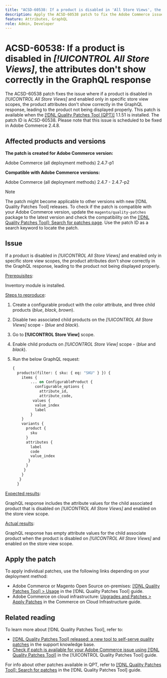 ```yaml
---
title: "ACSD-60538: If a product is disabled in 'All Store Views', the attributes dont show correctly"
description: Apply the ACSD-60538 patch to fix the Adobe Commerce issue where if a product is disabled in *All Store Views* and enabled only in specific store view scopes, the product attributes don't show correctly in the GraphQL response, leading to the product not being displayed properly.
feature: Attributes, GraphQL
role: Admin, Developer
---
```

# ACSD-60538: If a product is disabled in *[!UICONTROL All Store Views]*, the attributes don't show correctly in the GraphQL response

The ACSD-60538 patch fixes the issue where if a product is disabled in *[!UICONTROL All Store Views]* and enabled only in specific store view scopes, the product attributes don't show correctly in the GraphQL response, leading to the product not being displayed properly. This patch is available when the [[!DNL Quality Patches Tool (QPT)]](https://experienceleague.adobe.com/en/docs/commerce-knowledge-base/kb/announcements/commerce-announcements/magento-quality-patches-released-new-tool-to-self-serve-quality-patches) 1.1.51 is installed. The patch ID is ACSD-60538. Please note that this issue is scheduled to be fixed in Adobe Commerce 2.4.8.

## Affected products and versions

**The patch is created for Adobe Commerce version:**

Adobe Commerce (all deployment methods) 2.4.7-p1

**Compatible with Adobe Commerce versions:**

Adobe Commerce (all deployment methods) 2.4.7 - 2.4.7-p2

>[!NOTE]
>
>The patch might become applicable to other versions with new [!DNL Quality Patches Tool] releases. To check if the patch is compatible with your Adobe Commerce version, update the `magento/quality-patches` package to the latest version and check the compatibility on the [[!DNL Quality Patches Tool]: Search for patches page](https://experienceleague.adobe.com/tools/commerce-quality-patches/index.html). Use the patch ID as a search keyword to locate the patch.

## Issue

If a product is disabled in *[!UICONTROL All Store Views]* and enabled only in specific store view scopes, the product attributes don't show correctly in the GraphQL response, leading to the product not being displayed properly.

<u>Prerequisites</u>:

Inventory module is installed.

<u>Steps to reproduce</u>:

1. Create a configurable product with the *color* attribute, and three child products (*blue*, *black*, *brown*).
1. Disable two associated child products on the *[!UICONTROL All Store Views]* scope - (*blue* and *black*).
1. Go to **[!UICONTROL Store View]** scope.
1. Enable child products on *[!UICONTROL Store View]* scope - (*blue* and *black*).
1. Run the below GraphQL request:

    ```GraphQL
    {
      products(filter: { sku: { eq: "SKU" } }) {
        items {
            ... on ConfigurableProduct {
              configurable_options {
                attribute_id,
                attribute_code,
             values {
              value_index
              label
            }
        }
        variants {
          product {
            sku
          }
          attributes {
            label
            code
            value_index
           }
          }
         }
        }
       }
      }  
    ```

<u>Expected results</u>:

GraphQL response includes the attribute values for the child associated product that is disabled on *[!UICONTROL All Store Views]* and enabled on the store view scope.

<u>Actual results</u>:

GraphQL response has empty attribute values for the child associate product when the product is disabled on *[!UICONTROL All Store Views]* and enabled on the store view scope.

## Apply the patch

To apply individual patches, use the following links depending on your deployment method:

* Adobe Commerce or Magento Open Source on-premises: [[!DNL Quality Patches Tool] > Usage](https://experienceleague.adobe.com/docs/commerce-operations/tools/quality-patches-tool/usage.html) in the [!DNL Quality Patches Tool] guide.
* Adobe Commerce on cloud infrastructure: [Upgrades and Patches > Apply Patches](https://experienceleague.adobe.com/docs/commerce-cloud-service/user-guide/develop/upgrade/apply-patches.html) in the Commerce on Cloud Infrastructure guide.

## Related reading

To learn more about [!DNL Quality Patches Tool], refer to:

* [[!DNL Quality Patches Tool] released: a new tool to self-serve quality patches](https://experienceleague.adobe.com/en/docs/commerce-knowledge-base/kb/announcements/commerce-announcements/magento-quality-patches-released-new-tool-to-self-serve-quality-patches) in the support knowledge base.
* [Check if patch is available for your Adobe Commerce issue using [!DNL Quality Patches Tool]](/help/tools/quality-patches-tool/patches-available-in-qpt/check-patch-for-magento-issue-with-magento-quality-patches.md) in the [!UICONTROL Quality Patches Tool] guide.


For info about other patches available in QPT, refer to [[!DNL Quality Patches Tool]: Search for patches](https://experienceleague.adobe.com/tools/commerce-quality-patches/index.html) in the [!DNL Quality Patches Tool] guide.